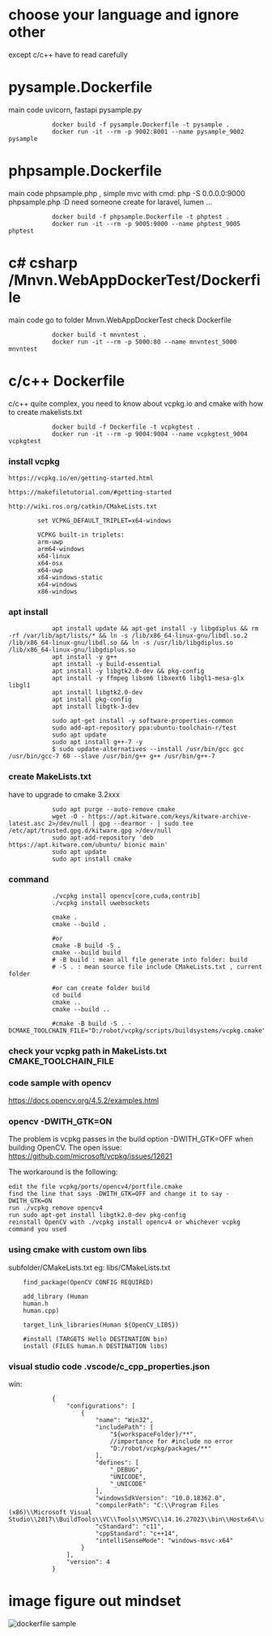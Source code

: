 # choose your language and ignore other

except c/c++ have to read carefully 

# pysample.Dockerfile

main code uvicorn, fastapi pysample.py 

				docker build -f pysample.Dockerfile -t pysample .
				docker run -it --rm -p 9002:8001 --name pysample_9002 pysample

# phpsample.Dockerfile

main code phpsample.php , simple mvc with cmd: php -S 0.0.0.0:9000 phpsample.php :D 
need someone create for laravel, lumen ...

				docker build -f phpsample.Dockerfile -t phptest .
				docker run -it --rm -p 9005:9000 --name phptest_9005 phptest 


# c# csharp /Mnvn.WebAppDockerTest/Dockerfile

main code go to folder Mnvn.WebAppDockerTest check Dockerfile

				docker build -t mnvntest .
				docker run -it --rm -p 5000:80 --name mnvntest_5000 mnvntest


# c/c++ Dockerfile

c/c++ quite complex, you need to know about vcpkg.io and cmake with how to create makelists.txt

				docker build -f Dockerfile -t vcpkgtest .
				docker run -it --rm -p 9004:9004 --name vcpkgtest_9004 vcpkgtest 

### install vcpkg
	https://vcpkg.io/en/getting-started.html

	https://makefiletutorial.com/#getting-started

	http://wiki.ros.org/catkin/CMakeLists.txt

			set VCPKG_DEFAULT_TRIPLET=x64-windows

			VCPKG built-in triplets:
			arm-uwp
			arm64-windows
			x64-linux
			x64-osx
			x64-uwp
			x64-windows-static
			x64-windows
			x86-windows

### apt install

				apt install update && apt-get install -y libgdiplus && rm -rf /var/lib/apt/lists/* && ln -s /lib/x86_64-linux-gnu/libdl.so.2 /lib/x86_64-linux-gnu/libdl.so && ln -s /usr/lib/libgdiplus.so /lib/x86_64-linux-gnu/libgdiplus.so
				apt install -y g++
				apt install -y build-essential
				apt install -y libgtk2.0-dev && pkg-config
				apt install -y ffmpeg libsm6 libxext6 libgl1-mesa-glx libgl1
				apt install libgtk2.0-dev
				apt install pkg-config
				apt install libgtk-3-dev

				sudo apt-get install -y software-properties-common
				sudo add-apt-repository ppa:ubuntu-toolchain-r/test
				sudo apt update
				sudo apt install g++-7 -y
				$ sudo update-alternatives --install /usr/bin/gcc gcc /usr/bin/gcc-7 60 --slave /usr/bin/g++ g++ /usr/bin/g++-7
### create MakeLists.txt

have to upgrade to cmake 3.2xxx

				sudo apt purge --auto-remove cmake
				wget -O - https://apt.kitware.com/keys/kitware-archive-latest.asc 2>/dev/null | gpg --dearmor - | sudo tee /etc/apt/trusted.gpg.d/kitware.gpg >/dev/null
				sudo apt-add-repository 'deb https://apt.kitware.com/ubuntu/ bionic main'
				sudo apt update
				sudo apt install cmake

### command

				./vcpkg install opencv[core,cuda,contrib]
				./vcpkg install uwebsockets

				cmake . 
				cmake --build .

				#or 
				cmake -B build -S .
				cmake --build build
				# -B build : mean all file generate into folder: build 
				# -S . : mean source file include CMakeLists.txt , current folder

				#or can create folder build
				cd build
				cmake ..
				cmake --build ..

				#cmake -B build -S . -DCMAKE_TOOLCHAIN_FILE="D:/robot/vcpkg/scripts/buildsystems/vcpkg.cmake"
### check your vcpkg path in MakeLists.txt CMAKE_TOOLCHAIN_FILE


### code sample with opencv

https://docs.opencv.org/4.5.2/examples.html

### opencv -DWITH_GTK=ON

The problem is vcpkg passes in the build option -DWITH_GTK=OFF when building OpenCV. The open issue: https://github.com/microsoft/vcpkg/issues/12621

The workaround is the following:

    edit the file vcpkg/ports/opencv4/portfile.cmake
    find the line that says -DWITH_GTK=OFF and change it to say -DWITH_GTK=ON
    run ./vcpkg remove opencv4
    run sudo apt-get install libgtk2.0-dev pkg-config
    reinstall OpenCV with ./vcpkg install opencv4 or whichever vcpkg command you used

### using cmake with custom own libs

subfolder/CMakeLists.txt eg: libs/CMakeLists.txt

		find_package(OpenCV CONFIG REQUIRED)

		add_library (Human 
		human.h
		human.cpp)

		target_link_libraries(Human ${OpenCV_LIBS})

		#install (TARGETS Hello DESTINATION bin)
		install (FILES human.h DESTINATION libs)

### visual studio code .vscode/c_cpp_properties.json
win:

				{
					"configurations": [
						{
							"name": "Win32",
							"includePath": [
								"${workspaceFolder}/**",
								//importance for #include no error
								"D:/robot/vcpkg/packages/**"
							],
							"defines": [
								"_DEBUG",
								"UNICODE",
								"_UNICODE"
							],
							"windowsSdkVersion": "10.0.18362.0",
							"compilerPath": "C:\\Program Files (x86)\\Microsoft Visual Studio\\2017\\BuildTools\\VC\\Tools\\MSVC\\14.16.27023\\bin\\Hostx64\\x64\\cl.exe",
							"cStandard": "c11",
							"cppStandard": "c++14",
							"intelliSenseMode": "windows-msvc-x64"
						}
					],
					"version": 4
				}
				
# image figure out mindset

![dockerfile sample](https://user-images.githubusercontent.com/6204507/134214584-791ca0ca-c85c-44b1-b7c5-a1e1c371eacb.jpg)

